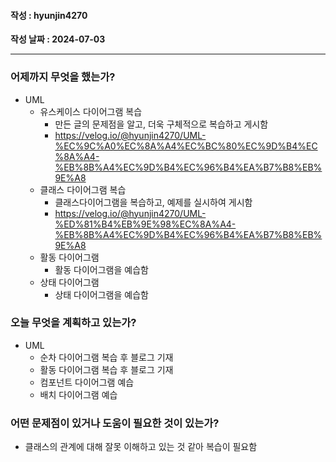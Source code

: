 #### 작성 : hyunjin4270
**작성 날짜 : 2024-07-03**

---
### 어제까지 무엇을 했는가?
 - UML
   - 유스케이스 다이어그램 복습
     - 만든 글의 문제점을 알고, 더욱 구체적으로 복습하고 게시함
     - <https://velog.io/@hyunjin4270/UML-%EC%9C%A0%EC%8A%A4%EC%BC%80%EC%9D%B4%EC%8A%A4-%EB%8B%A4%EC%9D%B4%EC%96%B4%EA%B7%B8%EB%9E%A8>
    - 클래스 다이어그램 복습
      - 클래스다이어그램을 복습하고, 예제를 실시하여 게시함
      - <https://velog.io/@hyunjin4270/UML-%ED%81%B4%EB%9E%98%EC%8A%A4-%EB%8B%A4%EC%9D%B4%EC%96%B4%EA%B7%B8%EB%9E%A8> 
    - 활동 다이어그램
      - 활동 다이어그램을 예습함
    - 상태 다이어그램
      - 상태 다이어그램을 예습함

 
### 오늘 무엇을 계획하고 있는가?
  - UML
    - 순차 다이어그램 복습 후 블로그 기재
    - 활동 다이어그램 복습 후 블로그 기재
    - 컴포넌트 다이어그램 예습
    - 배치 다이어그램 예습


### 어떤 문제점이 있거나 도움이 필요한 것이 있는가?
- 클래스의 관계에 대해 잘못 이해하고 있는 것 같아 복습이 필요함